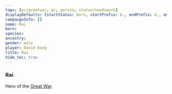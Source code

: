 ```yaml
---
tags: [pc/greatwar, pc, person, status/needswork]
displayDefaults: {startStatus: born, startPrefix: b., endPrefix: d., endStatus: died}
campaignInfo: []
name: Rai
born:
species:
ancestry:
gender: male
player: David Kong
title: Rai
hide_toc: true
---
```


### Rai

Hero of the [Great War](<../../../events/1500s/great-war.md>). 

